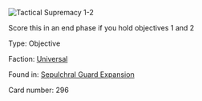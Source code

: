 
![Tactical Supremacy 1-2](https://warhammerunderworlds.com/wp-content/uploads/sites/6/2017/12/296_ENG-Tactical-Supremacy-1-2.png)

Score this in an end phase if you hold objectives 1 and 2

Type: Objective

Faction: [Universal](/factions/universal.md)

Found in: [Sepulchral Guard Expansion](/locations/sepulchral-guard-expansion.md)

Card number: 296
